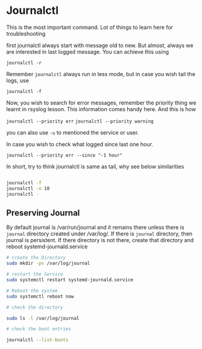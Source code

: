# Journalctl

This is the most important command. Lot of things to learn here for troubleshooting

first journalctl always start with message old to new. But almost, always we are interested in last logged message. You can achieve this using

`journalctl -r`

Remember `journalctl` always run in less mode, but in case you wish tail the logs, use

`journalctl -f`

Now, you wish to search for error messages, remember the priority thing we learnt in rsyslog lesson. This information comes handy here. And this is how

`journalctl --priority err`
`journalctl --priority warning`

you can also use `-u` to mentioned the service or user.

In case you wish to check what logged since last one hour.

`journalctl --priority err --since "-1 hour"`

In short, try to think journalctl is same as tail, why see below similarities

```bash

journalctl -f
journalctl -n 10
journalctl -

```

## Preserving Journal

By default journal is /var/run/journal and it remains there unless there is `journal` directory created under /var/log/.
If there is `journal` directory, then journal is persistent.
If there directory is not there, create that directory and reboot systemd-journald.service

```bash
# create the Directory
sudo mkdir -pv /var/log/journal

# restart the Service
sudo systemctl restart systemd-journald.service

# Reboot the system
sudo systemctl reboot now

# check the directory

sudo ls -l /var/log/journal

# check the boot entries

journalctl --list-boots


```
